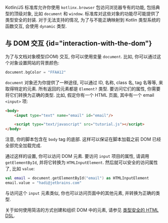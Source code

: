 [//]: # (title: 浏览器与 DOM API)

Kotlin/JS 标准库允许你使用 `kotlinx.browser` 包访问浏览器专有的功能, 包括典型的顶级对象, 比如 `document` 和 `window`.
标准库对这些对象的功能尽可能提供了类型安全的封装. 对于无法支持的情况, 为了与不能正确映射到 Kotlin 类型系统的函数交互, 会使用 `dynamic` 类型.

## 与 DOM 交互 {id="interaction-with-the-dom"}

为了与文档对象模型(DOM) 交互, 你可以使用变量 `document`. 比如, 你可以通过这个对象设置网站的背景颜色:

```kotlin
document.bgColor = "FFAA12"
```

`document` 对象还为你提供了一种途径, 可以通过 ID, 名称, class 名, tag 名等等, 来取得特定的元素.
所有返回的元素都是 `Element?` 类型. 要访问它们的属性, 你需要将它们转换为正确的类型.
比如, 假定你有一个 HTML 页面, 其中有一个 email `<input>` 项:

```html
<body>
    <input type="text" name="email" id="email"/>

    <script type="text/javascript" src="tutorial.js"></script>
</body>
```

注意, 你的脚本包含在 ``body`` tag 的底部. 这样可以保证在脚本加载之前 DOM 已经全部完全加载完成.

通过这样的设置, 你可以访问 DOM 元素. 要访问 `input` 项目的属性, 请调用 `getElementById`, 并将它转换为 `HTMLInputElement`.
然后就可以安全的访问属性了, 比如 `value`:

```kotlin
val email = document.getElementById("email") as HTMLInputElement
email.value = "hadi@jetbrains.com"
```

与访问这个 `input` 元素类似, 你也可以访问页面中的其他元素, 并转换为正确的类型.

关于如何使用简洁的方式创建和组织 DOM 中的元素, 请参见 [类型安全的 HTML DSL](typesafe-html-dsl.md).
